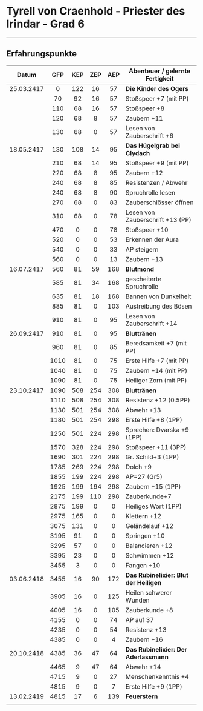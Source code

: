 # Tyrell von Craenhold - Priester des Irindar - Grad 6

---

## Erfahrungspunkte

|   Datum    | GFP  | KEP  | ZEP  | AEP  | Abenteuer / gelernte Fertigkeit         |
| :--------: | :--: | :--: | :--: | :--: | --------------------------------------- |
| 25.03.2417 |  0   | 122  |  16  |  57  | **Die Kinder des Ogers**                |
|            |  70  |  92  |  16  |  57  | Stoßspeer +7 (mit PP)                   |
|            | 110  |  68  |  16  |  57  | Stoßspeer +8                            |
|            | 120  |  68  |  8   |  57  | Zaubern +11                             |
|            | 130  |  68  |  0   |  57  | Lesen von Zauberschrift +6              |
| 18.05.2417 | 130  | 108  |  14  |  95  | **Das Hügelgrab bei Clydach**           |
|            | 210  |  68  |  14  |  95  | Stoßspeer +9 (mit PP)                   |
|            | 220  |  68  |  8   |  95  | Zaubern +12                             |
|            | 240  |  68  |  8   |  85  | Resistenzen / Abwehr                    |
|            | 240  |  68  |  8   |  90  | Spruchrolle lesen                       |
|            | 270  |  68  |  0   |  83  | Zauberschlösser öffnen                  |
|            | 310  |  68  |  0   |  78  | Lesen von Zauberschrift +13 (PP)        |
|            | 470  |  0   |  0   |  78  | Stoßspeer +10                           |
|            | 520  |  0   |  0   |  53  | Erkennen der Aura                       |
|            | 540  |  0   |  0   |  33  | AP steigern                             |
|            | 560  |  0   |  0   |  13  | Zaubern +13                             |
| 16.07.2417 | 560  |  81  |  59  | 168  | **Blutmond**                            |
|            | 585  |  81  |  34  | 168  | gescheiterte Spruchrolle                |
|            | 635  |  81  |  18  | 168  | Bannen von Dunkelheit                   |
|            | 885  |  81  |  0   | 103  | Austreibung des Bösen                   |
|            | 910  |  81  |  0   |  95  | Lesen von Zauberschrift +14             |
| 26.09.2417 | 910  |  81  |  0   |  95  | **Bluttränen**                          |
|            | 960  |  81  |  0   |  85  | Beredsamkeit +7 (mit PP)                |
|            | 1010 |  81  |  0   |  75  | Erste Hilfe +7 (mit PP)                 |
|            | 1040 |  81  |  0   |  75  | Zaubern +14 (mit PP)                    |
|            | 1090 |  81  |  0   |  75  | Heiliger Zorn (mit PP)                  |
| 23.10.2417 | 1090 | 508  | 254  | 308  | **Bluttränen**                          |
|            | 1110 | 508  | 254  | 308  | Resistenz +12 (0.5PP)                   |
|            | 1130 | 501  | 254  | 308  | Abwehr +13                              |
|            | 1180 | 501  | 254  | 298  | Erste Hilfe +8 (1PP)                    |
|            | 1250 | 501  | 224  | 298  | Sprechen: Dvarska +9 (1PP)              |
|            | 1570 | 328  | 224  | 298  | Stoßspeer +11 (3PP)                     |
|            | 1690 | 301  | 224  | 298  | Gr. Schild+3 (1PP)                      |
|            | 1785 | 269  | 224  | 298  | Dolch +9                                |
|            | 1855 | 199  | 224  | 298  | AP=27 (Gr5)                             |
|            | 1925 | 199  | 194  | 298  | Zaubern +15 (1PP)                       |
|            | 2175 | 199  | 110  | 298  | Zauberkunde+7                           |
|            | 2875 | 199  |  0   |  0   | Heiliges Wort (1PP)                     |
|            | 2975 | 165  |  0   |  0   | Klettern +12                            |
|            | 3075 | 131  |  0   |  0   | Geländelauf +12                         |
|            | 3195 |  91  |  0   |  0   | Springen +10                            |
|            | 3295 |  57  |  0   |  0   | Balancieren +12                         |
|            | 3395 |  23  |  0   |  0   | Schwimmen +12                           |
|            | 3455 |  3   |  0   |  0   | Fangen +10                              |
| 03.06.2418 | 3455 |  16  |  90  | 172  | **Das Rubinelixier: Blut der Heiligen** |
|            | 3905 |  16  |  0   | 125  | Heilen schwerer Wunden                  |
|            | 4005 |  16  |  0   | 105  | Zauberkunde +8                          |
|            | 4155 |  0   |  0   |  74  | AP auf 37                               |
|            | 4235 |  0   |  0   |  54  | Resistenz +13                           |
|            | 4385 |  0   |  0   |  4   | Zaubern +16                             |
| 20.10.2418 | 4385 |  36  |  47  |  64  | **Das Rubinelixier: Der Aderlassmann**  |
|            | 4465 |  9   |  47  |  64  | Abwehr +14                              |
|            | 4715 |  9   |  0   |  27  | Menschenkenntnis +4                     |
|            | 4815 |  9   |  0   |  7   | Erste Hilfe +9 (1PP)                    |
| 13.02.2419 | 4815 |  17  |  6   | 139  | **Feuerstern**                          |
|            |      |      |      |      |                                         |
